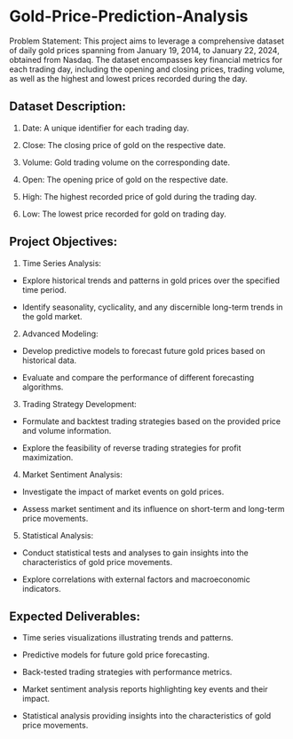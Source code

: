 # Gold-Price-Prediction-Analysis

Problem Statement:
This project aims to leverage a comprehensive dataset of daily gold prices spanning from January 19,
2014, to January 22, 2024, obtained from Nasdaq. The dataset encompasses key financial metrics for
each trading day, including the opening and closing prices, trading volume, as well as the highest and
lowest prices recorded during the day.

## Dataset Description:
1. Date: A unique identifier for each trading day.
   
3. Close: The closing price of gold on the respective date.
   
5. Volume: Gold trading volume on the corresponding date.
   
7. Open: The opening price of gold on the respective date.
   
9. High: The highest recorded price of gold during the trading day.
    
11. Low: The lowest price recorded for gold on trading day.

## Project Objectives:

1. Time Series Analysis:
   
- Explore historical trends and patterns in gold prices over the specified time period.
  
- Identify seasonality, cyclicality, and any discernible long-term trends in the gold market.

2. Advanced Modeling:
   
- Develop predictive models to forecast future gold prices based on historical data.
  
- Evaluate and compare the performance of different forecasting algorithms.

3. Trading Strategy Development:
   
- Formulate and backtest trading strategies based on the provided price and volume information.
  
- Explore the feasibility of reverse trading strategies for profit maximization.

4. Market Sentiment Analysis:

- Investigate the impact of market events on gold prices.
  
- Assess market sentiment and its influence on short-term and long-term price movements.

5. Statistical Analysis:
   
- Conduct statistical tests and analyses to gain insights into the characteristics of gold price movements.
  
- Explore correlations with external factors and macroeconomic indicators.

## Expected Deliverables:

- Time series visualizations illustrating trends and patterns.
  
- Predictive models for future gold price forecasting.
  
- Back-tested trading strategies with performance metrics.
  
- Market sentiment analysis reports highlighting key events and their impact.
  
- Statistical analysis providing insights into the characteristics of gold price movements.
